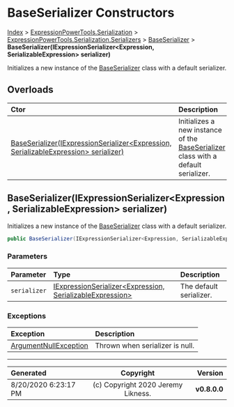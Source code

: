 ﻿# BaseSerializer Constructors

[Index](../index.md) > [ExpressionPowerTools.Serialization](ExpressionPowerTools.Serialization.a.md) > [ExpressionPowerTools.Serialization.Serializers](ExpressionPowerTools.Serialization.Serializers.n.md) > [BaseSerializer](ExpressionPowerTools.Serialization.Serializers.BaseSerializer.cs.md) > **BaseSerializer(IExpressionSerializer&lt;Expression, SerializableExpression> serializer)**

Initializes a new instance of the [BaseSerializer](ExpressionPowerTools.Serialization.Serializers.BaseSerializer.cs.md) class with a default serializer.

## Overloads

| Ctor | Description |
| :-- | :-- |
| [BaseSerializer(IExpressionSerializer&lt;Expression, SerializableExpression> serializer)](#baseserializeriexpressionserializerexpression-serializableexpression-serializer) | Initializes a new instance of the [BaseSerializer](ExpressionPowerTools.Serialization.Serializers.BaseSerializer.cs.md) class with a default serializer. |

## BaseSerializer(IExpressionSerializer&lt;Expression, SerializableExpression> serializer)

Initializes a new instance of the [BaseSerializer](ExpressionPowerTools.Serialization.Serializers.BaseSerializer.cs.md) class with a default serializer.

```csharp
public BaseSerializer(IExpressionSerializer<Expression, SerializableExpression> serializer)
```

### Parameters

| Parameter | Type | Description |
| :-- | :-- | :-- |
| `serializer` | [IExpressionSerializer&lt;Expression, SerializableExpression>](ExpressionPowerTools.Serialization.Signatures.IExpressionSerializer`2.i.md) | The default serializer. |

### Exceptions

| Exception | Description |
| :-- | :-- |
| [ArgumentNullException](https://docs.microsoft.com/dotnet/api/system.argumentnullexception) | Thrown when serializer is null. |


---

| Generated | Copyright | Version |
| :-- | :-: | --: |
| 8/20/2020 6:23:17 PM | (c) Copyright 2020 Jeremy Likness. | **v0.8.0.0** |
